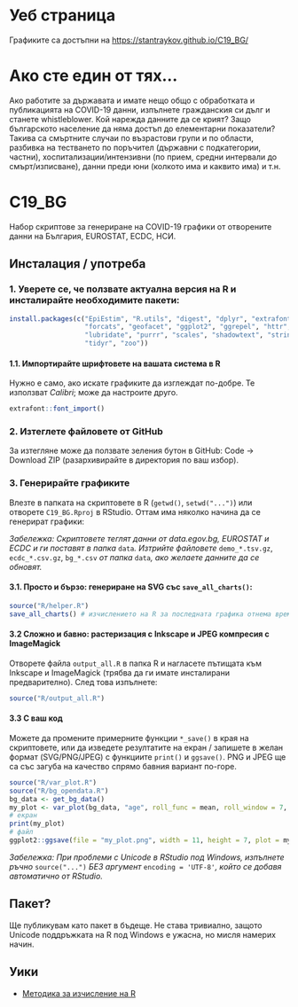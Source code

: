# Уеб страница
Графиките са достъпни на https://stantraykov.github.io/C19_BG/

# Ако сте един от тях... 
Ако работите за държавата и имате нещо общо с обработката и публикацията на COVID-19 данни, изпълнете гражданския си дълг и станете whistleblower. Кой нарежда данните да се крият? Защо българското население да няма достъп до елементарни показатели? Такива са смъртните случаи по възрастови групи и по области, разбивка на тестването по поръчител (държавни с подкатегории, частни), хоспитализации/интензивни (по прием, средни интервали до смърт/изписване), данни преди юни (колкото има и каквито има) и т.н.

# C19_BG
Набор скриптове за генериране на COVID-19 графики от отворените данни на България, EUROSTAT, ECDC, НСИ.

## Инсталация / употреба

### 1. Уверете се, че ползвате актуална версия на R и инсталирайте необходимите пакети:

```R
install.packages(c("EpiEstim", "R.utils", "digest", "dplyr", "extrafont",
                   "forcats", "geofacet", "ggplot2", "ggrepel", "httr",
                   "lubridate", "purrr", "scales", "shadowtext", "stringr",
                   "tidyr", "zoo"))
```

#### 1.1. Импортирайте шрифтовете на вашата система в R

Нужно е само, ако искате графиките да изглеждат по-добре. Те използват *Calibri*; може да настроите друго.

```R
extrafont::font_import()
```

### 2. Изтеглете файловете от GitHub

За изтегляне може да ползвате зеления бутон в GitHub: Code -> Download ZIP (разархивирайте в директория по ваш избор).

### 3. Генерирайте графиките

Влезте в папката на скриптовете в R (``getwd()``, ``setwd("...")``) или отворете ``C19_BG.Rproj`` в RStudio. Оттам има няколко начина да се генерират графики:

*Забележка: Скриптовете теглят данни от data.egov.bg, EUROSTAT и ECDC и ги поставят в папка* `data`*. Изтрийте файловете* `demo_*.tsv.gz`, `ecdc_*.csv.gz`, `bg_*.csv` *от папка* `data`*, ако желаете данните да се обновят.*

#### 3.1. Просто и бързо:  генериране на SVG със ``save_all_charts()``:
```R
source("R/helper.R")
save_all_charts() # изчислението на R за последната графика отнема време
```
#### 3.2 Сложно и бавно: растеризация с Inkscape и JPEG компресия с ImageMagick

Отворете файла ``output_all.R`` в папка R и нагласете пътищата към Inkscape и ImageMagick (трябва да ги имате инсталирани предварително). След това изпълнете:

```R
source("R/output_all.R")
```

#### 3.3 С ваш код

Можете да промените примерните функции `*_save()` в края на скриптовете, или да изведете резултатите на екран / запишете в желан формат (SVG/PNG/JPEG) с функциите `print()` и `ggsave()`. PNG и JPEG ще са със загуба на качество спрямо бавния вариант по-горе.

```R
source("R/var_plot.R")
source("R/bg_opendata.R")
bg_data <- get_bg_data() 
my_plot <- var_plot(bg_data, "age", roll_func = mean, roll_window = 7, line_legend = "0")
# екран
print(my_plot)
# файл
ggplot2::ggsave(file = "my_plot.png", width = 11, height = 7, plot = my_plot)
```
*Забележка: При проблеми с Unicode в RStudio под Windows, изпълнете ръчно* ``source("...")`` *БЕЗ аргумент* ``encoding = 'UTF-8'``*, който се добавя автоматично от RStudio.*

## Пакет?

Ще публикувам като пакет в бъдеще. Не става тривиално, защото Unicode поддръжката на R под Windows е ужасна, но мисля намерих начин.
## Уики

* [Методика за изчисление на R](https://github.com/StanTraykov/C19_BG/wiki/%D0%9C%D0%B5%D1%82%D0%BE%D0%B4%D0%B8%D0%BA%D0%B0-%D0%B7%D0%B0-%D0%B8%D0%B7%D1%87%D0%B8%D1%81%D0%BB%D0%B5%D0%BD%D0%B8%D0%B5-%D0%BD%D0%B0-R)
